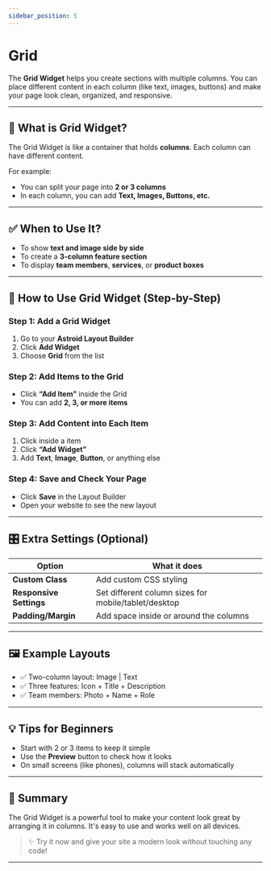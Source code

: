 ```yaml
---
sidebar_position: 5
---
```


# Grid

The **Grid Widget** helps you create sections with multiple columns. You can place different content in each column (like text, images, buttons) and make your page look clean, organized, and responsive.

---

## 🔰 What is Grid Widget?

The Grid Widget is like a container that holds **columns**. Each column can have different content.

For example:
- You can split your page into **2 or 3 columns**
- In each column, you can add **Text, Images, Buttons, etc.**

---

## ✅ When to Use It?

- To show **text and image side by side**
- To create a **3-column feature section**
- To display **team members**, **services**, or **product boxes**

---

## 🚀 How to Use Grid Widget (Step-by-Step)

### Step 1: Add a Grid Widget
1. Go to your **Astroid Layout Builder**
2. Click **Add Widget**
3. Choose **Grid** from the list

### Step 2: Add Items to the Grid
- Click **“Add Item”** inside the Grid
- You can add **2, 3, or more items**

### Step 3: Add Content into Each Item
1. Click inside a item
2. Click **“Add Widget”**
3. Add **Text**, **Image**, **Button**, or anything else

### Step 4: Save and Check Your Page
- Click **Save** in the Layout Builder
- Open your website to see the new layout

---

## 🎛️ Extra Settings (Optional)

| Option | What it does |
|--------|--------------|
| **Custom Class** | Add custom CSS styling |
| **Responsive Settings** | Set different column sizes for mobile/tablet/desktop |
| **Padding/Margin** | Add space inside or around the columns |

---

## 🖼 Example Layouts

- ✅ Two-column layout: Image | Text
- ✅ Three features: Icon + Title + Description
- ✅ Team members: Photo + Name + Role

---

## 💡 Tips for Beginners

- Start with 2 or 3 items to keep it simple
- Use the **Preview** button to check how it looks
- On small screens (like phones), columns will stack automatically

---

## 🎯 Summary

The Grid Widget is a powerful tool to make your content look great by arranging it in columns. It's easy to use and works well on all devices.

> ✨ Try it now and give your site a modern look without touching any code!

---